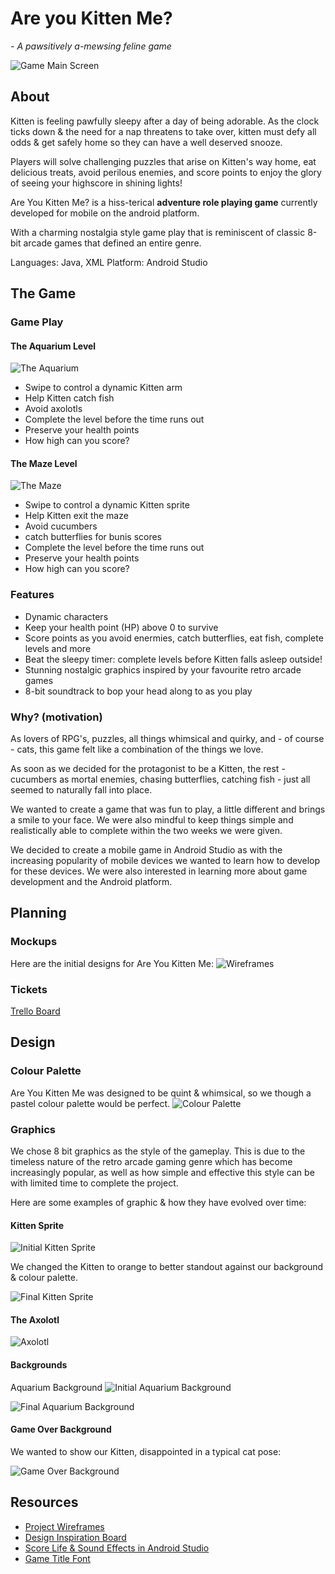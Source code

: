 # Are you Kitten Me?

_- A pawsitively a-mewsing feline game_

![Game Main Screen](https://github.com/ewa-j/AreYouKittenMe/blob/f050295e95d5aa74b919a2719c6a2dba54391c12/resources/images/main-background.PNG)

## About

Kitten is feeling pawfully sleepy after a day of being adorable. As the clock ticks down & the need for a nap threatens to take over, kitten must defy all odds & get safely home so they can have a well deserved snooze.

Players will solve challenging puzzles that arise on Kitten's way home, eat delicious treats, avoid perilous enemies, and score points to enjoy the glory of seeing your highscore in shining lights!

Are You Kitten Me? is a hiss-terical **adventure role playing game** currently developed for mobile on the android platform.

With a charming nostalgia style game play that is reminiscent of classic 8-bit arcade games that defined an entire genre.

Languages: Java, XML
Platform: Android Studio

## The Game

### Game Play

#### The Aquarium Level

![The Aquarium](https://github.com/ewa-j/AreYouKittenMe/blob/f698589e0bf5af44f175dccb080a62705fcf47ab/resources/gifs/aquarium-playthrough.gif)

- Swipe to control a dynamic Kitten arm
- Help Kitten catch fish
- Avoid axolotls
- Complete the level before the time runs out
- Preserve your health points
- How high can you score?

#### The Maze Level

![The Maze](https://github.com/ewa-j/AreYouKittenMe/blob/511e46e8ff890f17dda927d6dba1d1dacec89991/resources/gifs/maze-playthrough.gif)

- Swipe to control a dynamic Kitten sprite
- Help Kitten exit the maze
- Avoid cucumbers
- catch butterflies for bunis scores
- Complete the level before the time runs out
- Preserve your health points
- How high can you score?

### Features

- Dynamic characters
- Keep your health point (HP) above 0 to survive
- Score points as you avoid enermies, catch butterflies, eat fish, complete levels and more
- Beat the sleepy timer: complete levels before Kitten falls asleep outside!
- Stunning nostalgic graphics inspired by your favourite retro arcade games
- 8-bit soundtrack to bop your head along to as you play

### Why? (motivation)

As lovers of RPG's, puzzles, all things whimsical and quirky, and - of course - cats, this game felt like a combination of the things we love.

As soon as we decided for the protagonist to be a Kitten, the rest - cucumbers as mortal enemies, chasing butterflies, catching fish - just all seemed to naturally fall into place.

We wanted to create a game that was fun to play, a little different and brings a smile to your face. We were also mindful to keep things simple and realistically able to complete within the two weeks we were given.

We decided to create a mobile game in Android Studio as with the increasing popularity of mobile devices we wanted to learn how to develop for these devices. We were also interested in learning more about game development and the Android platform.

## Planning

### Mockups

Here are the initial designs for Are You Kitten Me:
![Wireframes](https://github.com/ewa-j/AreYouKittenMe/blob/f050295e95d5aa74b919a2719c6a2dba54391c12/resources/images/are-you-kitten-me-wireframe.png)

### Tickets

[Trello Board](https://trello.com/b/59lSNDKq/are-you-kitten-me-🐱)

## Design

### Colour Palette

Are You Kitten Me was designed to be quint & whimsical, so we though a pastel colour palette would be perfect.
![Colour Palette](https://github.com/ewa-j/AreYouKittenMe/blob/f050295e95d5aa74b919a2719c6a2dba54391c12/resources/images/Are%20You%20Kitten%20Me.png)

### Graphics

We chose 8 bit graphics as the style of the gameplay. This is due to the timeless nature of the retro arcade gaming genre which has become increasingly popular, as well as how simple and effective this style can be with limited time to complete the project.

Here are some examples of graphic & how they have evolved over time:

#### Kitten Sprite

![Initial Kitten Sprite](https://github.com/ewa-j/AreYouKittenMe/blob/f698589e0bf5af44f175dccb080a62705fcf47ab/resources/images/old_kitten_sprite.PNG)

We changed the Kitten to orange to better standout against our background & colour palette.

![Final Kitten Sprite](https://github.com/ewa-j/AreYouKittenMe/blob/f698589e0bf5af44f175dccb080a62705fcf47ab/resources/images/kitten_sprite.PNG)

#### The Axolotl

![Axolotl](https://github.com/ewa-j/AreYouKittenMe/blob/f698589e0bf5af44f175dccb080a62705fcf47ab/resources/images/axolotl.png)

#### Backgrounds

Aquarium Background
![Initial Aquarium Background](https://github.com/ewa-j/AreYouKittenMe/blob/a082979628e7d80a4c23ccf6a80e9b7e85f80553/resources/images/aquarium_background.png)

![Final Aquarium Background](https://github.com/ewa-j/AreYouKittenMe/blob/f698589e0bf5af44f175dccb080a62705fcf47ab/resources/images/aquarium_background222.png)

#### Game Over Background

We wanted to show our Kitten, disappointed in a typical cat pose:

![Game Over Background](https://github.com/ewa-j/AreYouKittenMe/blob/f698589e0bf5af44f175dccb080a62705fcf47ab/resources/images/gameover.png)

## Resources

- [Project Wireframes](https://balsamiq.cloud/slmgyhn/p7x20kw/r2278)
- [Design Inspiration Board](https://miro.com/app/board/o9J_liSzUQ4=/)
- [Score Life & Sound Effects in Android Studio](https://www.dafont.com/karmatic-arcade.font)
- [Game Title Font](https://www.dafont.com/karmatic-arcade.font)
